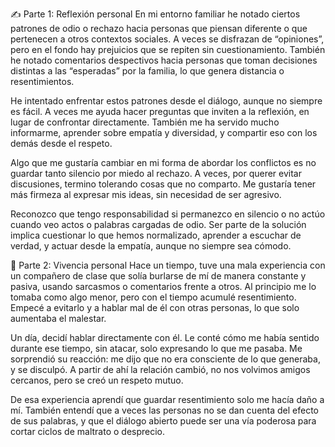 ✍️ Parte 1: Reflexión personal
En mi entorno familiar he notado ciertos patrones de odio o rechazo hacia personas que piensan diferente o que pertenecen a otros contextos sociales. A veces se disfrazan de “opiniones”, pero en el fondo hay prejuicios que se repiten sin cuestionamiento. También he notado comentarios despectivos hacia personas que toman decisiones distintas a las “esperadas” por la familia, lo que genera distancia o resentimientos.

He intentado enfrentar estos patrones desde el diálogo, aunque no siempre es fácil. A veces me ayuda hacer preguntas que inviten a la reflexión, en lugar de confrontar directamente. También me ha servido mucho informarme, aprender sobre empatía y diversidad, y compartir eso con los demás desde el respeto.

Algo que me gustaría cambiar en mi forma de abordar los conflictos es no guardar tanto silencio por miedo al rechazo. A veces, por querer evitar discusiones, termino tolerando cosas que no comparto. Me gustaría tener más firmeza al expresar mis ideas, sin necesidad de ser agresivo.

Reconozco que tengo responsabilidad si permanezco en silencio o no actúo cuando veo actos o palabras cargadas de odio. Ser parte de la solución implica cuestionar lo que hemos normalizado, aprender a escuchar de verdad, y actuar desde la empatía, aunque no siempre sea cómodo.



💬 Parte 2: Vivencia personal
Hace un tiempo, tuve una mala experiencia con un compañero de clase que solía burlarse de mí de manera constante y pasiva, usando sarcasmos o comentarios frente a otros. Al principio me lo tomaba como algo menor, pero con el tiempo acumulé resentimiento. Empecé a evitarlo y a hablar mal de él con otras personas, lo que solo aumentaba el malestar.

Un día, decidí hablar directamente con él. Le conté cómo me había sentido durante ese tiempo, sin atacar, solo expresando lo que me pasaba. Me sorprendió su reacción: me dijo que no era consciente de lo que generaba, y se disculpó. A partir de ahí la relación cambió, no nos volvimos amigos cercanos, pero se creó un respeto mutuo.

De esa experiencia aprendí que guardar resentimiento solo me hacía daño a mí. También entendí que a veces las personas no se dan cuenta del efecto de sus palabras, y que el diálogo abierto puede ser una vía poderosa para cortar ciclos de maltrato o desprecio.
